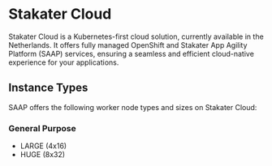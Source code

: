 # Stakater Cloud

Stakater Cloud is a Kubernetes-first cloud solution, currently available in the Netherlands. It offers fully managed OpenShift and Stakater App Agility Platform (SAAP) services, ensuring a seamless and efficient cloud-native experience for your applications.

## Instance Types

SAAP offers the following worker node types and sizes on Stakater Cloud:

### General Purpose

- LARGE (4x16)
- HUGE (8x32)
